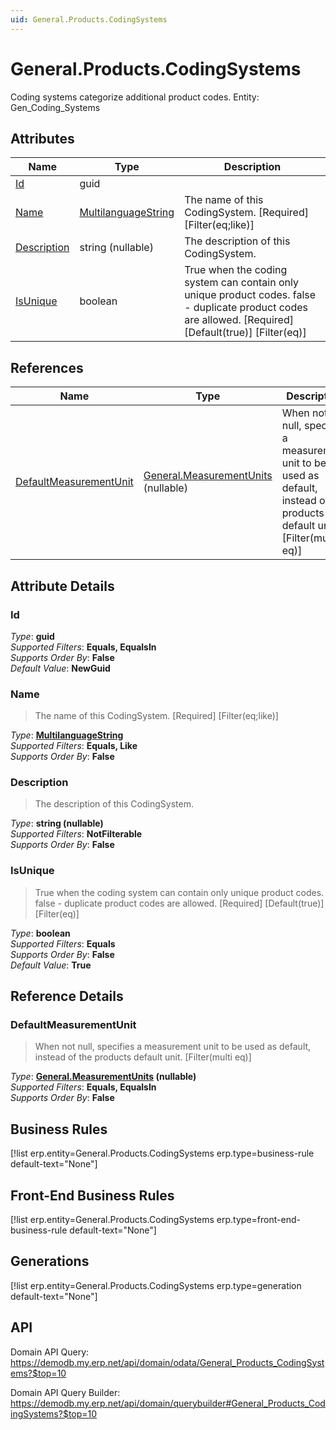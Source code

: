 ```yaml
---
uid: General.Products.CodingSystems
---
```

# General.Products.CodingSystems

Coding systems categorize additional product codes. Entity: Gen_Coding_Systems

## Attributes

| Name | Type | Description |
| ---- | ---- | --- |
| [Id](General.Products.CodingSystems.md#Id) | guid |  
| [Name](General.Products.CodingSystems.md#Name) | [MultilanguageString](../data-types.md#MultilanguageString) | The name of this CodingSystem. [Required] [Filter(eq;like)] 
| [Description](General.Products.CodingSystems.md#Description) | string (nullable) | The description of this CodingSystem. 
| [IsUnique](General.Products.CodingSystems.md#IsUnique) | boolean | True when the coding system can contain only unique product codes. false - duplicate product codes are allowed. [Required] [Default(true)] [Filter(eq)] 

## References

| Name | Type | Description |
| ---- | ---- | --- |
| [DefaultMeasurementUnit](General.Products.CodingSystems.md#DefaultMeasurementUnit) | [General.MeasurementUnits](General.MeasurementUnits.md) (nullable) | When not null, specifies a measurement unit to be used as default, instead of the products default unit. [Filter(multi eq)] |


## Attribute Details

### Id

_Type_: **guid**  
_Supported Filters_: **Equals, EqualsIn**  
_Supports Order By_: **False**  
_Default Value_: **NewGuid**  

### Name

> The name of this CodingSystem. [Required] [Filter(eq;like)]

_Type_: **[MultilanguageString](../data-types.md#MultilanguageString)**  
_Supported Filters_: **Equals, Like**  
_Supports Order By_: **False**  

### Description

> The description of this CodingSystem.

_Type_: **string (nullable)**  
_Supported Filters_: **NotFilterable**  
_Supports Order By_: **False**  

### IsUnique

> True when the coding system can contain only unique product codes. false - duplicate product codes are allowed. [Required] [Default(true)] [Filter(eq)]

_Type_: **boolean**  
_Supported Filters_: **Equals**  
_Supports Order By_: **False**  
_Default Value_: **True**  


## Reference Details

### DefaultMeasurementUnit

> When not null, specifies a measurement unit to be used as default, instead of the products default unit. [Filter(multi eq)]

_Type_: **[General.MeasurementUnits](General.MeasurementUnits.md) (nullable)**  
_Supported Filters_: **Equals, EqualsIn**  
_Supports Order By_: **False**  



## Business Rules

[!list erp.entity=General.Products.CodingSystems erp.type=business-rule default-text="None"]

## Front-End Business Rules

[!list erp.entity=General.Products.CodingSystems erp.type=front-end-business-rule default-text="None"]

## Generations

[!list erp.entity=General.Products.CodingSystems erp.type=generation default-text="None"]

## API

Domain API Query:
<https://demodb.my.erp.net/api/domain/odata/General_Products_CodingSystems?$top=10>

Domain API Query Builder:
<https://demodb.my.erp.net/api/domain/querybuilder#General_Products_CodingSystems?$top=10>

